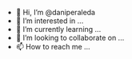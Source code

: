 - 👋 Hi, I’m @daniperaleda
- 👀 I’m interested in ...
- 🌱 I’m currently learning ...
- 💞️ I’m looking to collaborate on ...
- 📫 How to reach me ...

<!---
daniperaleda/daniperaleda is a ✨ special ✨ repository because its `README.md` (this file) appears on your GitHub profile.
You can click the Preview link to take a look at your changes.
--->
